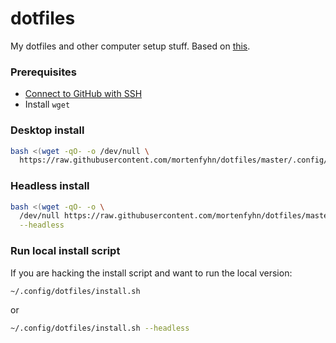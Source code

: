 # dotfiles

My dotfiles and other computer setup stuff. Based on [this](https://www.atlassian.com/git/tutorials/dotfiles).

### Prerequisites

* [Connect to GitHub with SSH](https://docs.github.com/en/authentication/connecting-to-github-with-ssh)
* Install `wget`

### Desktop install

```sh
bash <(wget -qO- -o /dev/null \
  https://raw.githubusercontent.com/mortenfyhn/dotfiles/master/.config/dotfiles/install.sh)
```

### Headless install

```sh
bash <(wget -qO- -o \
  /dev/null https://raw.githubusercontent.com/mortenfyhn/dotfiles/master/.config/dotfiles/install.sh) \
  --headless
```

### Run local install script

If you are hacking the install script and want to run the local version:

```sh
~/.config/dotfiles/install.sh
```

or

```sh
~/.config/dotfiles/install.sh --headless
```
